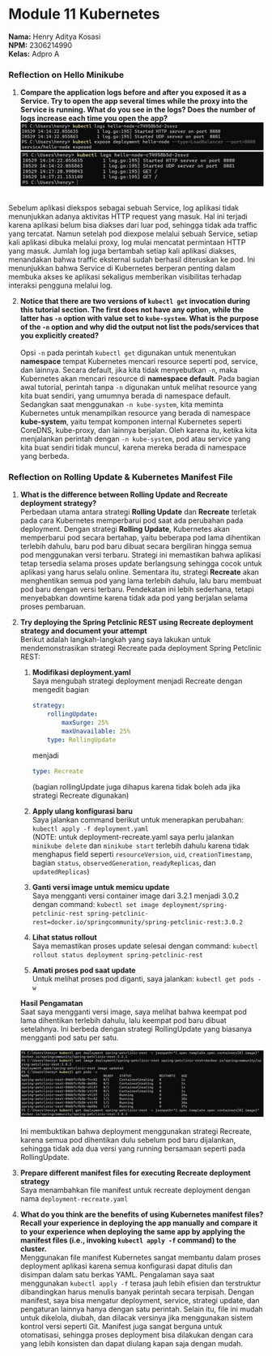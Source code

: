 # Module 11 Kubernetes
**Nama:**   Henry Aditya Kosasi<br>
**NPM:**    2306214990<br>
**Kelas:**  Adpro A<br>

### Reflection on Hello Minikube
1. **Compare the application logs before and after you exposed it as a Service. Try to open the app several times while the proxy into the Service is running. What do you see in the logs? Does the number of logs increase each time you open the app?**
![Before expose](images/before-expose.png)
![After expose](images/after-expose.png)
<br>
Sebelum aplikasi diekspos sebagai sebuah Service, log aplikasi tidak menunjukkan adanya aktivitas HTTP request yang masuk. Hal ini terjadi karena aplikasi belum bisa diakses dari luar pod, sehingga tidak ada traffic yang tercatat. Namun setelah pod diexpose melalui sebuah Service, setiap kali aplikasi dibuka melalui proxy, log mulai mencatat permintaan HTTP yang masuk. Jumlah log juga bertambah setiap kali aplikasi diakses, menandakan bahwa traffic eksternal sudah berhasil diteruskan ke pod. Ini menunjukkan bahwa Service di Kubernetes berperan penting dalam membuka akses ke aplikasi sekaligus memberikan visibilitas terhadap interaksi pengguna melalui log.

2. **Notice that there are two versions of `kubectl get` invocation during this tutorial section. The first does not have any option, while the latter has `-n` option with value set to `kube-system`. What is the purpose of the `-n` option and why did the output not list the pods/services that you explicitly created?**<br><br>
Opsi `-n` pada perintah `kubectl get` digunakan untuk menentukan **namespace** tempat Kubernetes mencari resource seperti pod, service, dan lainnya. Secara default, jika kita tidak menyebutkan `-n`, maka Kubernetes akan mencari resource di **namespace default**. Pada bagian awal tutorial, perintah tanpa `-n` digunakan untuk melihat resource yang kita buat sendiri, yang umumnya berada di namespace default. Sedangkan saat menggunakan `-n kube-system`, kita meminta Kubernetes untuk menampilkan resource yang berada di namespace **kube-system**, yaitu tempat komponen internal Kubernetes seperti CoreDNS, kube-proxy, dan lainnya berjalan. Oleh karena itu, ketika kita menjalankan perintah dengan `-n kube-system`, pod atau service yang kita buat sendiri tidak muncul, karena mereka berada di namespace yang berbeda.


### Reflection on Rolling Update & Kubernetes Manifest File
1. **What is the difference between Rolling Update and Recreate deployment strategy?**<br>
Perbedaan utama antara strategi **Rolling Update** dan **Recreate** terletak pada cara Kubernetes memperbarui pod saat ada perubahan pada deployment. Dengan strategi **Rolling Update**, Kubernetes akan memperbarui pod secara bertahap, yaitu beberapa pod lama dihentikan terlebih dahulu, baru pod baru dibuat secara bergiliran hingga semua pod menggunakan versi terbaru. Strategi ini memastikan bahwa aplikasi tetap tersedia selama proses update berlangsung sehingga cocok untuk aplikasi yang harus selalu online. Sementara itu, strategi **Recreate** akan menghentikan semua pod yang lama terlebih dahulu, lalu baru membuat pod baru dengan versi terbaru. Pendekatan ini lebih sederhana, tetapi menyebabkan downtime karena tidak ada pod yang berjalan selama proses pembaruan.


2. **Try deploying the Spring Petclinic REST using Recreate deployment strategy and document your attempt**<br>
    Berikut adalah langkah-langkah yang saya lakukan untuk mendemonstrasikan strategi Recreate pada deployment Spring Petclinic REST:
    1. **Modifikasi deployment.yaml**<br>
        Saya mengubah strategi deployment menjadi Recreate dengan mengedit bagian

        ```yml
        strategy:
            rollingUpdate:
                maxSurge: 25%
                maxUnavailable: 25%
            type: RollingUpdate
        ```
        menjadi

        ```yml
        type: Recreate
        ```
        (bagian rollingUpdate juga dihapus karena tidak boleh ada jika strategi Recreate digunakan)
    
    2. **Apply ulang konfigurasi baru**<br>
        Saya jalankan command berikut untuk menerapkan perubahan: `kubectl apply -f deployment.yaml`<br> (NOTE: untuk deployment-recreate.yaml saya perlu jalankan `minikube delete` dan `minikube start` terlebih dahulu karena tidak menghapus field seperti `resourceVersion`, `uid`, `creationTimestamp`, bagian `status`, `observedGeneration`, `readyReplicas`, dan `updatedReplicas`)

    3. **Ganti versi image untuk memicu update**<br>
        Saya mengganti versi container image dari 3.2.1 menjadi 3.0.2 dengan command: `kubectl set image deployment/spring-petclinic-rest spring-petclinic-rest=docker.io/springcommunity/spring-petclinic-rest:3.0.2`

    4. **Lihat status rollout**<br>
        Saya memastikan proses update selesai dengan command: `kubectl rollout status deployment spring-petclinic-rest`

    5. **Amati proses pod saat update**<br>
        Untuk melihat proses pod diganti, saya jalankan: `kubectl get pods -w`

    **Hasil Pengamatan**<br>
        Saat saya mengganti versi image, saya melihat bahwa keempat pod lama dihentikan terlebih dahulu, lalu keempat pod baru dibuat setelahnya. Ini berbeda dengan strategi RollingUpdate yang biasanya mengganti pod satu per satu.<br><br>
        ![recreate](images/recreate.png)
        <br><br>
        Ini membuktikan bahwa deployment menggunakan strategi Recreate, karena semua pod dihentikan dulu sebelum pod baru dijalankan, sehingga tidak ada dua versi yang running bersamaan seperti pada RollingUpdate.

3. **Prepare different manifest files for executing Recreate deployment strategy**<br>
    Saya menambahkan file manifest untuk recreate deployment dengan nama `deployment-recreate.yaml`

4. **What do you think are the benefits of using Kubernetes manifest files? Recall your experience in deploying the app manually and compare it to your experience when deploying the same app by applying the manifest files (i.e., invoking `kubectl apply -f` command) to the cluster.**<br>
    Menggunakan file manifest Kubernetes sangat membantu dalam proses deployment aplikasi karena semua konfigurasi dapat ditulis dan disimpan dalam satu berkas YAML. Pengalaman saya saat menggunakan `kubectl apply -f` terasa jauh lebih efisien dan terstruktur dibandingkan harus menulis banyak perintah secara terpisah. Dengan manifest, saya bisa mengatur deployment, service, strategi update, dan pengaturan lainnya hanya dengan satu perintah. Selain itu, file ini mudah untuk dikelola, diubah, dan dilacak versinya jika menggunakan sistem kontrol versi seperti Git. Manifest juga sangat berguna untuk otomatisasi, sehingga proses deployment bisa dilakukan dengan cara yang lebih konsisten dan dapat diulang kapan saja dengan mudah.

